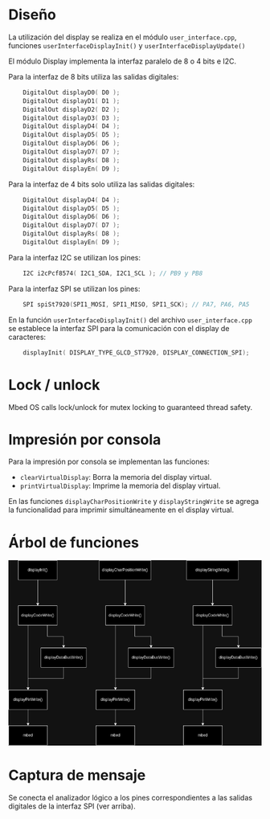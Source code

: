 # Diseño
La utilización del display se realiza en el módulo `user_interface.cpp`, funciones `userInterfaceDisplayInit()` y `userInterfaceDisplayUpdate()`

El módulo Display implementa la interfaz paralelo de 8 o 4 bits e I2C.

Para la interfaz de 8 bits utiliza las salidas digitales:

```cpp
    DigitalOut displayD0( D0 );
    DigitalOut displayD1( D1 );
    DigitalOut displayD2( D2 );
    DigitalOut displayD3( D3 );
    DigitalOut displayD4( D4 );
    DigitalOut displayD5( D5 );
    DigitalOut displayD6( D6 );
    DigitalOut displayD7( D7 );
    DigitalOut displayRs( D8 );
    DigitalOut displayEn( D9 );
```

Para la interfaz de 4 bits solo utiliza las salidas digitales:

```cpp
    DigitalOut displayD4( D4 );
    DigitalOut displayD5( D5 );
    DigitalOut displayD6( D6 );
    DigitalOut displayD7( D7 );
    DigitalOut displayRs( D8 );
    DigitalOut displayEn( D9 );
```

Para la interfaz I2C se utilizan los pines:

```cpp
    I2C i2cPcf8574( I2C1_SDA, I2C1_SCL ); // PB9 y PB8
```

Para la interfaz SPI se utilizan los pines:

```cpp
    SPI spiSt7920(SPI1_MOSI, SPI1_MISO, SPI1_SCK); // PA7, PA6, PA5
```

En la función `userInterfaceDisplayInit()` del archivo `user_interface.cpp` se establece la interfaz SPI para la comunicación con el display de caracteres:

```cpp
    displayInit( DISPLAY_TYPE_GLCD_ST7920, DISPLAY_CONNECTION_SPI); 
```

# Lock / unlock

Mbed OS calls lock/unlock for mutex locking to guaranteed thread safety.

# Impresión por consola

Para la impresión por consola se implementan las funciones:

- `clearVirtualDisplay`: Borra la memoria del display virtual.
- `printVirtualDisplay`: Imprime la memoria del display virtual.

En las funciones `displayCharPositionWrite` y `displayStringWrite` se agrega la funcionalidad para imprimir simultáneamente en el display virtual.

# Árbol de funciones

<picture>
    <img src=img/dependency-tree-example-6.4.png>
</picture>

# Captura de mensaje

Se conecta el analizador lógico a los pines correspondientes a las salidas digitales de la interfaz SPI (ver arriba).